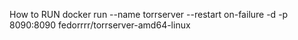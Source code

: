 How to RUN
docker run --name torrserver --restart on-failure -d -p 8090:8090 fedorrrr/torrserver-amd64-linux
